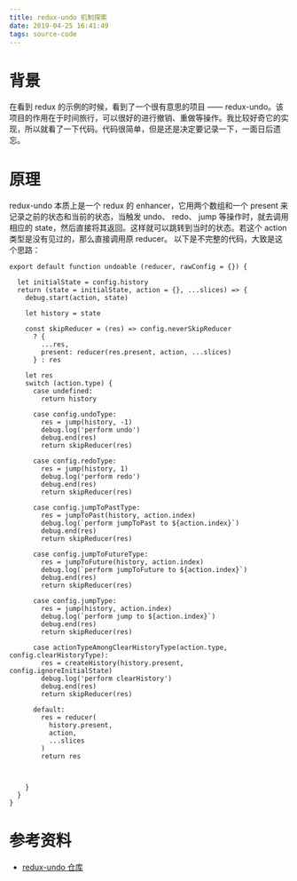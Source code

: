 ```yaml
---
title: redux-undo 机制探索
date: 2019-04-25 16:41:49
tags: source-code
---
```

# 背景
在看到 redux 的示例的时候，看到了一个很有意思的项目 —— redux-undo。该项目的作用在于时间旅行，可以很好的进行撤销、重做等操作。我比较好奇它的实现，所以就看了一下代码。代码很简单，但是还是决定要记录一下，一面日后遗忘。

# 原理
redux-undo 本质上是一个 redux 的 enhancer，它用两个数组和一个 present 来记录之前的状态和当前的状态，当触发 undo、 redo、 jump 等操作时，就去调用相应的 state，然后直接将其返回。这样就可以跳转到当时的状态。若这个 action 类型是没有见过的，那么直接调用原 reducer。
以下是不完整的代码，大致是这个思路：

```
export default function undoable (reducer, rawConfig = {}) {

  let initialState = config.history
  return (state = initialState, action = {}, ...slices) => {
    debug.start(action, state)

    let history = state

    const skipReducer = (res) => config.neverSkipReducer
      ? {
        ...res,
        present: reducer(res.present, action, ...slices)
      } : res

    let res
    switch (action.type) {
      case undefined:
        return history

      case config.undoType:
        res = jump(history, -1)
        debug.log('perform undo')
        debug.end(res)
        return skipReducer(res)

      case config.redoType:
        res = jump(history, 1)
        debug.log('perform redo')
        debug.end(res)
        return skipReducer(res)

      case config.jumpToPastType:
        res = jumpToPast(history, action.index)
        debug.log(`perform jumpToPast to ${action.index}`)
        debug.end(res)
        return skipReducer(res)

      case config.jumpToFutureType:
        res = jumpToFuture(history, action.index)
        debug.log(`perform jumpToFuture to ${action.index}`)
        debug.end(res)
        return skipReducer(res)

      case config.jumpType:
        res = jump(history, action.index)
        debug.log(`perform jump to ${action.index}`)
        debug.end(res)
        return skipReducer(res)

      case actionTypeAmongClearHistoryType(action.type, config.clearHistoryType):
        res = createHistory(history.present, config.ignoreInitialState)
        debug.log('perform clearHistory')
        debug.end(res)
        return skipReducer(res)

      default:
        res = reducer(
          history.present,
          action,
          ...slices
        )
        return res
    

        
    }
  }
}

```

# 参考资料
* [redux-undo 仓库](https://github.com/omnidan/redux-undo)
